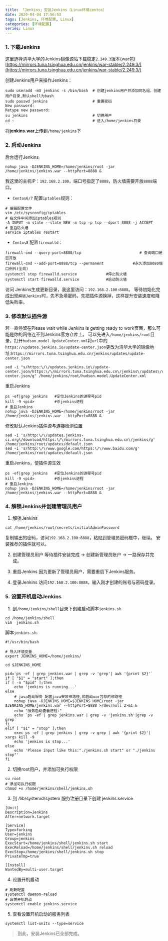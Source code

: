 ```yaml
---
title: 「Jenkins」安装Jenkins（Linux环境centos）
date: 2020-04-04 17:56:53
tags: [Jenkins, 环境配置, Linux]
categories: [环境配置]
series: Linux
---
```


### 1. 下载Jenkins
这里选择清华大学的Jenkins镜像源站下载稳定`2.249.3`版本(war包)
[https://mirrors.tuna.tsinghua.edu.cn/jenkins/war-stable/2.249.3/](https://mirrors.tuna.tsinghua.edu.cn/jenkins/war-stable/2.249.3/)

<!-- more -->

创建Jenkins用户来操作Jenkins：
``` shell
sudo useradd -mU jenkins -s /bin/bash  # 创建jenkins用户并添加同名组、创建用户目录,默认shell为bash
sudo passwd jenkins                    # 重置密码
New password: 
Retype new password: 
su jenkins                             # 切换用户
cd ~                                   # 进入/home/jenkins目录
```

将**jenkins.war**上传到`/home/jenkins`下



### 2. 启动Jenkins
后台运行Jenkins
``` shell
nohup java -DJENKINS_HOME=/home/jenkins/root -jar /home/jenkins/jenkins.war --httpPort=8888 &
```

我这里的主机IP：`192.168.2.100`，端口号指定了`8888`，防火墙需要开放`8888`端口。
- `Centos6/7` 配置`iptables`规则：
``` shell
# 编辑配置文件
vim /etc/sysconfig/iptables
# 在文件中间添加iptables规则
-A INPUT -m state --state NEW -m tcp -p tcp --dport 8888 -j ACCEPT
# 重启防火墙
service iptables restart
```

- `Centos8` 配置`firewalld`：
``` shell
firewall-cmd --query-port=8888/tcp                          # 查询端口是否开放
firewall-cmd --add-port=8888/tcp --permanent             #永久添加8080端口例外(全局)
systemctl stop firewalld.service             #停止防火墙
systemctl start firewalld.service            #启动防火墙
```

访问 Jenkins生成更新目录，我这里访问：`192.168.2.100:8888`。
等待初始化完成出现`解锁Jenkins`时，先不急填密码，先把插件源换掉，这样提升安装速度和降低失败率。



### 3. 修改默认插件源
若一直停留在Please wait while Jenkins is getting ready to work页面，那么可能是你的网络连不到Jenkins官方仓库上。
可以先进入`/home/jenkins/root`目录，打开`hudson.model.UpdateCenter.xml`将`url`中的 
`https://updates.jenkins.io/update-center.json`更改为清华大学的镜像地址:`https://mirrors.tuna.tsinghua.edu.cn/jenkins/updates/update-center.json`
``` shell
sed -i "s/https:\/\/updates.jenkins.io\/update-center.json/https:\/\/mirrors.tuna.tsinghua.edu.cn\/jenkins\/updates\/update-center.json/g" /home/jenkins/root/hudson.model.UpdateCenter.xml
```

重启Jenkins
``` shell
ps -ef|grep jenkins   #定位Jenkins的进程号pid
kill -9 <pid>         #杀jenkins进程
# 重启Jenkins
nohup java -DJENKINS_HOME=/home/jenkins/root -jar /home/jenkins/jenkins.war --httpPort=8888 &
```

修改默认Jenkins插件源与连接检测位置
``` shell
sed -i 's/http:\/\/updates.jenkins-ci.org\/download/https:\/\/mirrors.tuna.tsinghua.edu.cn\/jenkins/g' /home/jenkins/root/updates/default.json
sed -i 's/http:\/\/www.google.com/https:\/\/www.baidu.com/g' /home/jenkins/root/updates/default.json
```

重启Jenkins，使插件源生效
``` shell
ps -ef|grep jenkins   #定位Jenkins的进程号pid
kill -9 <pid>         #杀jenkins进程
# 重启Jenkins
nohup java -DJENKINS_HOME=/home/jenkins/root -jar /home/jenkins/jenkins.war --httpPort=8888 &
```



### 4. 解锁Jenkins并创建管理员用户
1. 解锁Jenkins
``` shell
cat /home/jenkins/root/secrets/initialAdminPassword
```

复制输出的密码，访问`192.168.2.100:8888`，粘贴到管理员密码框中，继续。
安装推荐的插件就可以。

2. 创建管理员用户
等待插件安装完成 -> 创建新管理员账户 -> 一路保存并完成。

3. 重启Jenkins
因为更新了管理员用户，需要重启下Jenkins服务。

4. 登录Jenkins
访问`192.168.2.100:8888`，输入刚才创建的账号与密码登录。



### 5. 设置开机启动Jenkins

1. 到`/home/jenkins/shell`目录下创建启动脚本`jenkins.sh`

``` shell
cd /home/jenkins/shell
vim  jenkins.sh
```

脚本`jenkins.sh`:

``` shell
#!/usr/bin/bash

# 导入环境变量
export JENKINS_HOME=/home/jenkins/

cd $JENKINS_HOME

pid=`ps -ef | grep jenkins.war | grep -v 'grep'| awk '{print $2}'`
if [ "$1" = "start" ];then
if [ -n "$pid" ];then
    echo 'jenkins is running...'
else
    # java启动服务 配置java安装根路径,和启动war包存的根路径
    nohup java -DJENKINS_HOME=$JENKINS_HOME/root -jar $JENKINS_HOME/jenkins.war --httpPort=8888 >/dev/null 2>&1 &
    echo "服务启动查看进程:"
    echo `ps -ef | grep jenkins.war | grep -v 'jenkins.sh'|grep -v grep`
fi
elif [ "$1" = "stop" ];then
    exec ps -ef | grep jenkins | grep -v grep | awk '{print $2}'| xargs kill -9
    echo 'jenkins is stop...'
else
    echo 'Please input like this:"./jenkins.sh start" or "./jenkins stop"'
fi
```

2. 切换root用户，并添加可执行权限

``` shell
su root
# 添加可执行权限
chmod +x /home/jenkins/shell/jenkins.sh
```

3. 到 /lib/systemd/system 服务注册目录下创建 jenkins.service

``` shell
[Unit]
Description=Jenkins
After=network.target
 
[Service]
Type=forking
User=jenkins
Group=jenkins
ExecStart=/home/jenkins/shell/jenkins.sh start
ExecReload=/home/jenkins/shell/jenkins.sh reload
ExecStop=/home/jenkins/shell/jenkins.sh stop
PrivateTmp=true
 
[Install]
WantedBy=multi-user.target
```

4. 设置开机启动

``` shell
# 刷新配置
systemctl daemon-reload
# 设置开机启动
systemctl enable jenkins.service
```

5. 查看设置开机启动的服务列表

``` shell
systemctl list-units --type=service
```


> 到此，安装Jenkins已全部完成。

